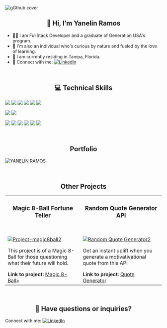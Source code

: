 ![gGthub cover](https://user-images.githubusercontent.com/104784989/221913229-3d296a3a-f6a9-4d2b-8dc0-25d8561028a7.gif)

##  <div align=center>👋 Hi, I’m Yanelin Ramos</div>
- 👩‍🎓 I am FullStack Developer and a graduate of Generation USA's program. 
- 💞️ I'm also an individual who's curious by nature and fueled by the love of learning.
- 📍 I am currently residing in Tampa, Florida.
- 🤝 Connect with me: [![LinkedIn](https://img.shields.io/badge/LinkedIn-0077B5?style=flat&logo=linkedin&logoColor=white)](https://www.linkedin.com/in/yanelinramos/)

</br>

## <div align=center>💻 Technical Skills</div>

![](https://img.shields.io/badge/Code-JavaScript-lightgrey?style=for-the-badge&logo=JavaScript&logoColor=white)
![](https://img.shields.io/badge/Code-Java-lightgrey?style=for-the-badge&logo=Java&logoColor=white)
![](https://img.shields.io/badge/Code-HTML5-lightgrey?style=for-the-badge&logo=HTML5&logoColor=white)
![](https://img.shields.io/badge/Code-SpringBoot-lightgrey?style=for-the-badge&logo=SpringBoot&logoColor=white)
![](https://img.shields.io/badge/Code-MySQL-lightgrey?style=for-the-badge&logo=MySQL&logoColor=white)
![](https://img.shields.io/badge/Code-SQLite-lightgrey?style=for-the-badge&logo=SQLite&logoColor=white)

![](https://img.shields.io/badge/Style-Bootstrap-lightgrey?style=for-the-badge&logo=Bootstrap&logoColor=white)
![](https://img.shields.io/badge/Style-CSS3-lightgrey?style=for-the-badge&logo=CSS3&logoColor=white)

![](https://img.shields.io/badge/Tools-NPM-lightgrey?style=for-the-badge&logo=NPM&logoColor=white)
![](https://img.shields.io/badge/Tools-Heroku-lightgrey?style=for-the-badge&logo=Heroku&logoColor=white)
![](https://img.shields.io/badge/Tools-Git-lightgrey?style=for-the-badge&logo=Git&logoColor=white)
![](https://img.shields.io/badge/Tools-GitHub-lightgrey?style=for-the-badge&logo=GitHub&logoColor=white)
![](https://img.shields.io/badge/Tools-VSCode-lightgrey?style=for-the-badge&logo=VisualStudioCode&logoColor=white)
![](https://img.shields.io/badge/Tools-IntellijIDEA-lightgrey?style=for-the-badge&logo=IntellijIdea&logoColor=white)

</br>

## <div align=center>Portfolio</div> 

[![YANELIN RAMOS](https://user-images.githubusercontent.com/104784989/221943116-108b326f-e50e-4087-9476-61673fa5de4f.png)](https://ramosy1.github.io/portfolio)

</br>

## <div align=center>Other Projects</div> 

<table>
 <tbody>
  <td >
   <h3 align = "center">Magic 8-Ball Fortune Teller</h3>
 
   </br>
 
   <a href="https://ramosy1.github.io/magic8ball/" target="blank" rel="nofollow">![Project-magic8ball2](https://user-images.githubusercontent.com/104784989/221997804-2fdb3c88-fef8-422b-aab5-a08441f9980e.gif)</a>
   <p>This project is of a Magic 8-Ball for those questioning what their future will hold.</p>
   <b>Link to project: </b><a href="https://ramosy1.github.io/magic8ball/" target="blank" rel="nofollow">Magic 8-Ball></a>
  </td>
  
  <td width="52%">

   <h3 align = "center">Random Quote Generator API</h3>
  
   </br>

   <a href="https://ramosy1.github.io/random_quote_generator/" target="blank" rel="nofollow">![Random Quote Generator2](https://user-images.githubusercontent.com/104784989/222009158-3bb2b572-6d6c-4724-8e97-7a6e632a7c0d.jpg)</a>
   <p>Get an instant uplift when you generate a motivativational quote from this API</p>
   <b>Link to project: </b><a href="https://ramosy1.github.io/random_quote_generator/" target="blank" rel="nofollow">Quote Generator</a>
   
  </td>
 </tbody>
</table>

</br>


## <div align=center>🤔 Have questions or inquiries?</div> 

Connect with me: 
 [![LinkedIn](https://img.shields.io/badge/LinkedIn-0077B5?style=flat&logo=linkedin&logoColor=white)](https://www.linkedin.com/in/yanelinramos/)

<!---
ramosy1/ramosy1 is a ✨ special ✨ repository because its `README.md` (this file) appears on your GitHub profile.
You can click the Preview link to take a look at your changes.
--->
